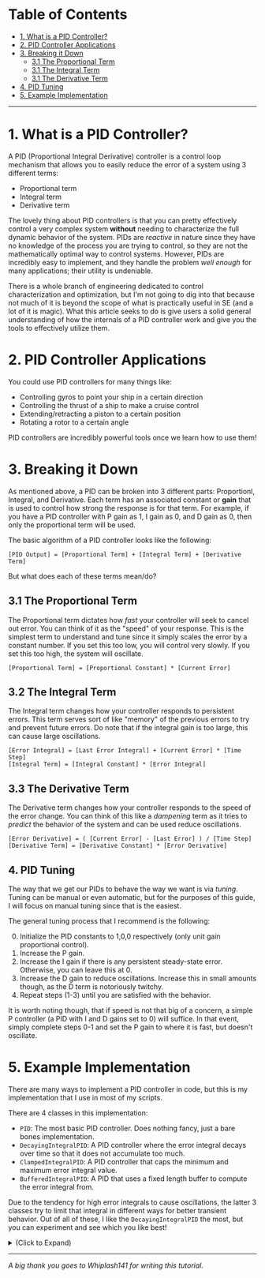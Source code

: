 # Table of Contents

* [1. What is a PID Controller?](#1-what-is-a-pid-controller)
* [2. PID Controller Applications](#2-pid-controller-applications)
* [3. Breaking it Down](#3-breaking-it-down)
    * [3.1 The Proportional Term](#31-the-proportional-term)
    * [3.1 The Integral Term](#32-the-integral-term)
    * [3.1 The Derivative Term](#33-the-derivative-term)
* [4. PID Tuning](#4-pid-tuning)
* [5. Example Implementation](#5-example-implementation)

***

# 1. What is a PID Controller?

A PID (Proportional Integral Derivative) controller is a control loop mechanism that allows you to easily reduce the error of a system using 3 different terms:
* Proportional term
* Integral term
* Derivative term

The lovely thing about PID controllers is that you can pretty effectively control a very complex system **without** needing to characterize the full dynamic behavior of the system. PIDs are _reactive_ in nature since they have no knowledge of the process you are trying to control, so they are not the mathematically optimal way to control systems. However, PIDs are incredibly easy to implement, and they handle the problem _well enough_ for many applications; their utility is undeniable.

There is a whole branch of engineering dedicated to control characterization and optimization, but I'm not going to dig into that because not much of it is beyond the scope of what is practically useful in SE (and a lot of it is magic). What this article seeks to do is give users a solid general understanding of how the internals of a PID controller work and give you the tools to effectively utilize them.

# 2. PID Controller Applications

You could use PID controllers for many things like:

* Controlling gyros to point your ship in a certain direction
* Controlling the thrust of a ship to make a cruise control
* Extending/retracting a piston to a certain position
* Rotating a rotor to a certain angle

PID controllers are incredibly powerful tools once we learn how to use them!

# 3. Breaking it Down

As mentioned above, a PID can be broken into 3 different parts: Proportionl, Integral, and Derivative. Each term has an associated constant or **gain** that is used to control how strong the response is for that term. For example, if you have a PID controller with P gain as 1, I gain as 0, and D gain as 0, then only the proportional term will be used. 

The basic algorithm of a PID controller looks like the following:

```
[PID Output] = [Proportional Term] + [Integral Term] + [Derivative Term]
```

But what does each of these terms mean/do?

## 3.1 The Proportional Term

The Proportional term dictates how _fast_ your controller will seek to cancel out error. You can think of it as the "speed" of your response. This is the simplest term to understand and tune since it simply scales the error by a constant number. If you set this too low, you will control very slowly. If you set this too high, the system will oscillate.

```
[Proportional Term] = [Proportional Constant] * [Current Error]
```

## 3.2 The Integral Term

The Integral term changes how your controller responds to persistent errors. This term serves sort of like "memory" of the previous errors to try and prevent future errors. Do note that if the integral gain is too large, this can cause large oscillations.

```
[Error Integral] = [Last Error Integral] + [Current Error] * [Time Step]
[Integral Term] = [Integral Constant] * [Error Integral]
```

## 3.3 The Derivative Term

The Derivative term changes how your controller responds to the speed of the error change. You can think of this like a _dampening_ term as it tries to _predict_ the behavior of the system and can be used reduce oscillations.

```
[Error Derivative] = ( [Current Error] - [Last Error] ) / [Time Step]
[Derivative Term] = [Derivative Constant] * [Error Derivative]
```

## 4. PID Tuning

The way that we get our PIDs to behave the way we want is via _tuning_. Tuning can be manual or even automatic, but for the purposes of this guide, I will focus on manual tuning since that is the easiest.

The general tuning process that I recommend is the following:

0. Initialize the PID constants to 1,0,0 respectively (only unit gain proportional control).
1. Increase the P gain.
2. Increase the I gain if there is any persistent steady-state error. Otherwise, you can leave this at 0.
3. Increase the D gain to reduce oscillations. Increase this in small amounts though, as the D term is notoriously twitchy.
4. Repeat steps (1-3) until you are satisfied with the behavior.

It is worth noting though, that if speed is not that big of a concern, a simple P controller (a PID with I and D gains set to 0) will suffice. In that event, simply complete steps 0-1 and set the P gain to where it is fast, but doesn't oscillate.

# 5. Example Implementation

There are many ways to implement a PID controller in code, but this is my implementation that I use in most of my scripts.

There are 4 classes in this implementation:

* `PID`: The most basic PID controller. Does nothing fancy, just a bare bones implementation.
* `DecayingIntegralPID`: A PID controller where the error integral decays over time so that it does not accumulate too much.
* `ClampedIntegralPID`: A PID controller that caps the minimum and maximum error integral value.
* `BufferedIntegralPID`: A PID that uses a fixed length buffer to compute the error integral from.

Due to the tendency for high error integrals to cause oscillations, the latter 3 classes try to limit that integral in different ways for better transient behavior. Out of all of these, I like the `DecayingIntegralPID` the most, but you can experiment and see which you like best!

<details>
<summary>
(Click to Expand)
</summary>

```cs
#region PID Class

/// <summary>
/// Discrete time PID controller class.
/// (Whiplash141 - 11/22/2018)
/// </summary>
public class PID
{
	readonly double _kP = 0;
	readonly double _kI = 0;
	readonly double _kD = 0;
	
	double _timeStep = 0;
	double _inverseTimeStep = 0;
	double _errorSum = 0;
	double _lastError = 0;
	bool _firstRun = true;
	
	public double Value { get; private set; }

	public PID(double kP, double kI, double kD, double timeStep)
	{
		_kP = kP;
		_kI = kI;
		_kD = kD;
		_timeStep = timeStep;
		_inverseTimeStep = 1 / _timeStep;
	}

	protected virtual double GetIntegral(double currentError, double errorSum, double timeStep)
	{
		return errorSum + currentError * timeStep;
	}

	public double Control(double error)
	{
		//Compute derivative term
		var errorDerivative = (error - _lastError) * _inverseTimeStep;

		if (_firstRun)
		{
			errorDerivative = 0;
			_firstRun = false;
		}

		//Get error sum
		_errorSum = GetIntegral(error, _errorSum, _timeStep);

		//Store this error as last error
		_lastError = error;

		//Construct output
		this.Value = _kP * error + _kI * _errorSum + _kD * errorDerivative;
		return this.Value;
	}

	public double Control(double error, double timeStep)
	{
		if (timeStep != _timeStep)
		{
			_timeStep = timeStep;
			_inverseTimeStep = 1 / _timeStep;
		}
		return Control(error);
	}

	public void Reset()
	{
		_errorSum = 0;
		_lastError = 0;
		_firstRun = true;
	}
}

public class DecayingIntegralPID : PID
{
	readonly double _decayRatio;

	public DecayingIntegralPID(double kP, double kI, double kD, double timeStep, double decayRatio) : base(kP, kI, kD, timeStep)
	{
		_decayRatio = decayRatio;
	}

	protected override double GetIntegral(double currentError, double errorSum, double timeStep)
	{
		return errorSum = errorSum * (1.0 - _decayRatio) + currentError * timeStep;
	}
}

public class ClampedIntegralPID : PID
{
	readonly double _upperBound;
	readonly double _lowerBound;

	public ClampedIntegralPID(double kP, double kI, double kD, double timeStep, double lowerBound, double upperBound) : base (kP, kI, kD, timeStep)
	{
		_upperBound = upperBound;
		_lowerBound = lowerBound;
	}

	protected override double GetIntegral(double currentError, double errorSum, double timeStep)
	{
		errorSum = errorSum + currentError * timeStep;
		return Math.Min(_upperBound, Math.Max(errorSum, _lowerBound));
	}
}

public class BufferedIntegralPID : PID
{
	readonly Queue<double> _integralBuffer = new Queue<double>();
	readonly int _bufferSize = 0;

	public BufferedIntegralPID(double kP, double kI, double kD, double timeStep, int bufferSize) : base(kP, kI, kD, timeStep)
	{
		_bufferSize = bufferSize;
	}

	protected override double GetIntegral(double currentError, double errorSum, double timeStep)
	{
		if (_integralBuffer.Count == _bufferSize)
			_integralBuffer.Dequeue();
		_integralBuffer.Enqueue(currentError * timeStep);
		return _integralBuffer.Sum();
	}
}

#endregion
```

</details>



***


_A big thank you goes to Whiplash141 for writing this tutorial._

